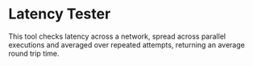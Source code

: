 Latency Tester
==============

This tool checks latency across a network, spread across parallel executions
and averaged over repeated attempts, returning an average round trip time.